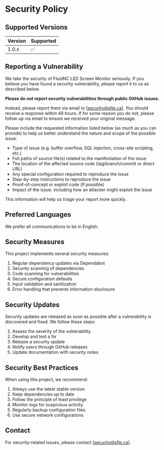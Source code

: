 # Security Policy

## Supported Versions

| Version | Supported          |
| ------- | ------------------ |
| 1.0.x   | :white_check_mark: |

## Reporting a Vulnerability

We take the security of FluidNC LED Screen Monitor seriously. If you believe you have found a security vulnerability, please report it to us as described below.

**Please do not report security vulnerabilities through public GitHub issues.**

Instead, please report them via email to [security@sfle.ca]. You should receive a response within 48 hours. If for some reason you do not, please follow up via email to ensure we received your original message.

Please include the requested information listed below (as much as you can provide) to help us better understand the nature and scope of the possible issue:

* Type of issue (e.g. buffer overflow, SQL injection, cross-site scripting, etc.)
* Full paths of source file(s) related to the manifestation of the issue
* The location of the affected source code (tag/branch/commit or direct URL)
* Any special configuration required to reproduce the issue
* Step-by-step instructions to reproduce the issue
* Proof-of-concept or exploit code (if possible)
* Impact of the issue, including how an attacker might exploit the issue

This information will help us triage your report more quickly.

## Preferred Languages

We prefer all communications to be in English.

## Security Measures

This project implements several security measures:

1. Regular dependency updates via Dependabot
2. Security scanning of dependencies
3. Code scanning for vulnerabilities
4. Secure configuration defaults
5. Input validation and sanitization
6. Error handling that prevents information disclosure

## Security Updates

Security updates are released as soon as possible after a vulnerability is discovered and fixed. We follow these steps:

1. Assess the severity of the vulnerability
2. Develop and test a fix
3. Release a security update
4. Notify users through GitHub releases
5. Update documentation with security notes

## Security Best Practices

When using this project, we recommend:

1. Always use the latest stable version
2. Keep dependencies up to date
3. Follow the principle of least privilege
4. Monitor logs for suspicious activity
5. Regularly backup configuration files
6. Use secure network configurations

## Contact

For security-related issues, please contact [security@sfle.ca].
